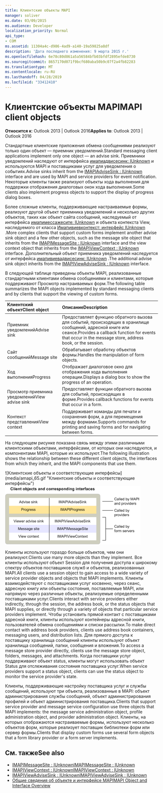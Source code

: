 ```yaml
---
title: Клиентские объекты MAPI
manager: soliver
ms.date: 03/09/2015
ms.audience: Developer
localization_priority: Normal
api_type:
- COM
ms.assetid: 11304a4c-d986-4ad9-a140-19a59825a8df
description: 'Дата последнего изменения: 9 марта 2015 г.'
ms.openlocfilehash: 6e78c80d861a5a56584bfb03bfdf2895efde8730
ms.sourcegitcommit: 8657170d071f9bcf680aba50b9c07f2a4fb82283
ms.translationtype: MT
ms.contentlocale: ru-RU
ms.lasthandoff: 04/28/2019
ms.locfileid: "33412410"
---
```

# <a name="mapi-client-objects"></a><span data-ttu-id="3b3d4-103">Клиентские объекты MAPI</span><span class="sxs-lookup"><span data-stu-id="3b3d4-103">MAPI client objects</span></span>
  
<span data-ttu-id="3b3d4-104">**Относится к**: Outlook 2013 | Outlook 2016</span><span class="sxs-lookup"><span data-stu-id="3b3d4-104">**Applies to**: Outlook 2013 | Outlook 2016</span></span> 
  
<span data-ttu-id="3b3d4-105">Стандартные клиентские приложения обмена сообщениями реализуют только один объект — приемник уведомлений.</span><span class="sxs-lookup"><span data-stu-id="3b3d4-105">Standard messaging client applications implement only one object — an advise sink.</span></span> <span data-ttu-id="3b3d4-106">Приемники уведомлений наследуют от интерфейса [имапиадвисесинк: IUnknown](imapiadvisesinkiunknown.md) и используются MAPI и поставщиками услуг для уведомления о событиях.</span><span class="sxs-lookup"><span data-stu-id="3b3d4-106">Advise sinks inherit from the [IMAPIAdviseSink : IUnknown](imapiadvisesinkiunknown.md) interface and are used by MAPI and service providers for event notification.</span></span> <span data-ttu-id="3b3d4-107">Некоторые клиенты также реализуют объекты хода выполнения для поддержки отображения диалоговых окон хода выполнения.</span><span class="sxs-lookup"><span data-stu-id="3b3d4-107">Some clients also implement progress objects to support the display of progress dialog boxes.</span></span> 
  
<span data-ttu-id="3b3d4-108">Более сложные клиенты, поддерживающие настраиваемые формы, реализуют другой объект приемника уведомлений и несколько других объектов, таких как объект сайта сообщений, наследуемый от интерфейса [имапимессажесите: IUnknown](imapimessagesiteiunknown.md) и объекта контекста View, наследуемого от класса [Имапивиевконтекст: интерфейс IUnknown](imapiviewcontextiunknown.md) .</span><span class="sxs-lookup"><span data-stu-id="3b3d4-108">More complex clients that support custom forms implement another advise sink object and a few other objects, such as the message site object that inherits from the [IMAPIMessageSite : IUnknown](imapimessagesiteiunknown.md) interface and the view context object that inherits from the [IMAPIViewContext : IUnknown](imapiviewcontextiunknown.md) interface.</span></span> <span data-ttu-id="3b3d4-109">Дополнительный объект приемника уведомлений наследуется от интерфейса [имапивиевадвисесинк: IUnknown](imapiviewadvisesinkiunknown.md) .</span><span class="sxs-lookup"><span data-stu-id="3b3d4-109">The additional advise sink object inherits from the [IMAPIViewAdviseSink : IUnknown](imapiviewadvisesinkiunknown.md) interface.</span></span> 
  
<span data-ttu-id="3b3d4-110">В следующей таблице приведены объекты MAPI, реализованные стандартными клиентами обмена сообщениями и клиентами, которые поддерживают Просмотр настраиваемых форм.</span><span class="sxs-lookup"><span data-stu-id="3b3d4-110">The following table summarizes the MAPI objects implemented by standard messaging clients and by clients that support the viewing of custom forms.</span></span>
  
|<span data-ttu-id="3b3d4-111">**Клиентский объект**</span><span class="sxs-lookup"><span data-stu-id="3b3d4-111">**Client object**</span></span>|<span data-ttu-id="3b3d4-112">**Описание**</span><span class="sxs-lookup"><span data-stu-id="3b3d4-112">**Description**</span></span>|
|:-----|:-----|
|<span data-ttu-id="3b3d4-113">Приемник уведомлений</span><span class="sxs-lookup"><span data-stu-id="3b3d4-113">Advise sink</span></span>  <br/> |<span data-ttu-id="3b3d4-114">Предоставляет функцию обратного вызова для событий, происходящих в хранилище сообщений, адресной книге или сеансе.</span><span class="sxs-lookup"><span data-stu-id="3b3d4-114">Provides a callback function for events that occur in the message store, address book, or the session.</span></span>  <br/> |
|<span data-ttu-id="3b3d4-115">Сайт сообщений</span><span class="sxs-lookup"><span data-stu-id="3b3d4-115">Message site</span></span>  <br/> |<span data-ttu-id="3b3d4-116">Обрабатывает обработку объектов формы.</span><span class="sxs-lookup"><span data-stu-id="3b3d4-116">Handles the manipulation of form objects.</span></span>  <br/> |
|<span data-ttu-id="3b3d4-117">Ход выполнения</span><span class="sxs-lookup"><span data-stu-id="3b3d4-117">Progress</span></span>  <br/> |<span data-ttu-id="3b3d4-118">Отображает диалоговое окно для отображения хода выполнения операции.</span><span class="sxs-lookup"><span data-stu-id="3b3d4-118">Displays a dialog box to show the progress of an operation.</span></span>  <br/> |
|<span data-ttu-id="3b3d4-119">Просмотр приемника уведомлений</span><span class="sxs-lookup"><span data-stu-id="3b3d4-119">View advise sink</span></span>  <br/> |<span data-ttu-id="3b3d4-120">Предоставляет функции обратного вызова для событий, происходящих в форме.</span><span class="sxs-lookup"><span data-stu-id="3b3d4-120">Provides callback functions for events that occur in a form.</span></span>  <br/> |
|<span data-ttu-id="3b3d4-121">Контекст представления</span><span class="sxs-lookup"><span data-stu-id="3b3d4-121">View context</span></span>  <br/> |<span data-ttu-id="3b3d4-122">Поддерживает команды для печати и сохранения форм, а для перемещения между формами.</span><span class="sxs-lookup"><span data-stu-id="3b3d4-122">Supports commands for printing and saving forms and for navigating between forms.</span></span>  <br/> |
   
<span data-ttu-id="3b3d4-123">На следующем рисунке показана связь между этими различными клиентскими объектами, интерфейсами, от которых они наследуются, и компонентами MAPI, которые их используют.</span><span class="sxs-lookup"><span data-stu-id="3b3d4-123">The following illustration shows the relationship between these different client objects, the interfaces from which they inherit, and the MAPI components that use them.</span></span> 
  
<span data-ttu-id="3b3d4-124">![Клиентские объекты и соответствующие интерфейсы] (media/amapi_65.gif "Клиентские объекты и соответствующие интерфейсы")</span><span class="sxs-lookup"><span data-stu-id="3b3d4-124">![Client objects and corresponding interfaces](media/amapi_65.gif "Client objects and corresponding interfaces")</span></span>
  
<span data-ttu-id="3b3d4-125">Клиенты используют гораздо больше объектов, чем они реализуют.</span><span class="sxs-lookup"><span data-stu-id="3b3d4-125">Clients use many more objects than they implement.</span></span> <span data-ttu-id="3b3d4-126">Все клиенты используют объект Session для получения доступа к широкому спектру объектов поставщиков служб и объектов, реализованных MAPI.</span><span class="sxs-lookup"><span data-stu-id="3b3d4-126">All clients use a session object to gain access to a wide variety of service provider objects and objects that MAPI implements.</span></span> <span data-ttu-id="3b3d4-127">Клиенты взаимодействуют с поставщиками услуг косвенно, через сеанс, адресную книгу или объекты состояния, поставляемые MAPI, или напрямую через различные объекты, реализуемые определенными поставщиками услуг.</span><span class="sxs-lookup"><span data-stu-id="3b3d4-127">Clients interact with service providers either indirectly, through the session, the address book, or the status objects that MAPI supplies, or directly through a variety of objects that particular service providers implement.</span></span> <span data-ttu-id="3b3d4-128">Чтобы установить прямой контакт с поставщиками адресной книги, клиенты используют контейнеры адресной книги, пользователей обмена сообщениями и списки рассылки.</span><span class="sxs-lookup"><span data-stu-id="3b3d4-128">To make direct contact with address book providers, clients use address book containers, messaging users, and distribution lists.</span></span> <span data-ttu-id="3b3d4-129">Для прямого доступа к поставщику хранилища сообщений клиенты используют объект хранилища сообщений, папки, сообщения и вложения.</span><span class="sxs-lookup"><span data-stu-id="3b3d4-129">To access a message store provider directly, clients use the message store object, folders, messages, and attachments.</span></span> <span data-ttu-id="3b3d4-130">Когда поставщики услуг поддерживают объект status, клиенты могут использовать объект Status для отслеживания состояния поставщика услуг.</span><span class="sxs-lookup"><span data-stu-id="3b3d4-130">When service providers support a status object, clients can use the status object to monitor the service provider's state.</span></span>
  
<span data-ttu-id="3b3d4-131">Клиенты, поддерживающие настройку поставщика услуг и службы сообщений, используют три объекта, реализованные в MAPI: объект администрирования службы сообщений, объект администрирования профилей и объект администрирования поставщика.</span><span class="sxs-lookup"><span data-stu-id="3b3d4-131">Clients that support service provider and message service configuration use three objects that MAPI implements: the message service administration object, profile administration object, and provider administration object.</span></span> <span data-ttu-id="3b3d4-132">Клиенты, на которых отображаются настраиваемые формы, используют несколько объектов форм, которые реализует поставщик библиотеки форм или сервер формы.</span><span class="sxs-lookup"><span data-stu-id="3b3d4-132">Clients that display custom forms use several form objects that a form library provider or a form server implements.</span></span>
  
## <a name="see-also"></a><span data-ttu-id="3b3d4-133">См. также</span><span class="sxs-lookup"><span data-stu-id="3b3d4-133">See also</span></span>

- [<span data-ttu-id="3b3d4-134">IMAPIMessageSite : IUnknown</span><span class="sxs-lookup"><span data-stu-id="3b3d4-134">IMAPIMessageSite : IUnknown</span></span>](imapimessagesiteiunknown.md) 
- [<span data-ttu-id="3b3d4-135">IMAPIViewContext : IUnknown</span><span class="sxs-lookup"><span data-stu-id="3b3d4-135">IMAPIViewContext : IUnknown</span></span>](imapiviewcontextiunknown.md)  
- [<span data-ttu-id="3b3d4-136">IMAPIViewAdviseSink : IUnknown</span><span class="sxs-lookup"><span data-stu-id="3b3d4-136">IMAPIViewAdviseSink : IUnknown</span></span>](imapiviewadvisesinkiunknown.md)
- [<span data-ttu-id="3b3d4-137">Общие сведения об объекте и интерфейсе MAPI</span><span class="sxs-lookup"><span data-stu-id="3b3d4-137">MAPI Object and Interface Overview</span></span>](mapi-object-and-interface-overview.md)

